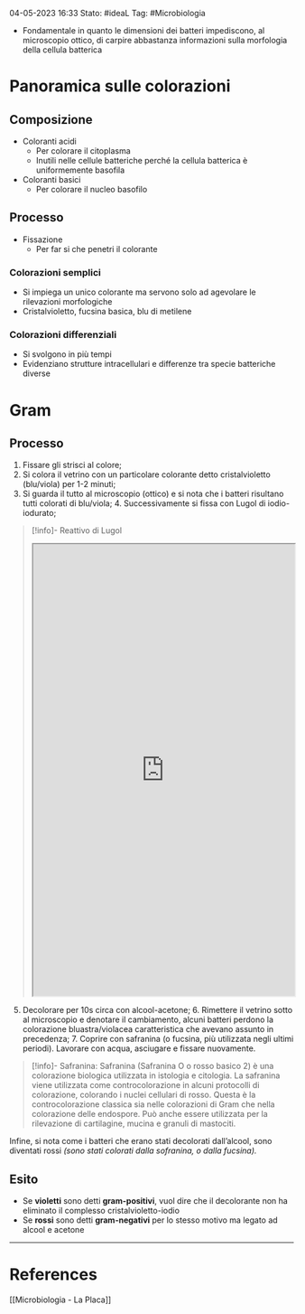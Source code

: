 04-05-2023 16:33
Stato: #ideaL
Tag: #Microbiologia 

- Fondamentale in quanto le dimensioni dei batteri impediscono, al microscopio ottico, di carpire abbastanza informazioni sulla morfologia della cellula batterica
# Panoramica sulle colorazioni
## Composizione
- Coloranti acidi
	- Per colorare il citoplasma
	- Inutili nelle cellule batteriche perché la cellula batterica è uniformemente basofila
- Coloranti basici
	- Per colorare il nucleo basofilo
## Processo
- Fissazione
	- Per far si che penetri il colorante
### Colorazioni semplici
- Si impiega un unico colorante ma servono solo ad  agevolare le rilevazioni morfologiche
- Cristalvioletto, fucsina basica, blu di metilene
### Colorazioni differenziali
- Si svolgono in più tempi
- Evidenziano strutture intracellulari e differenze tra specie batteriche diverse
# Gram

## Processo
1. Fissare gli strisci al colore;
2. Si colora il vetrino con un particolare colorante detto cristalvioletto (blu/viola) per 1-2 minuti;
3. Si guarda il tutto al microscopio (ottico) e si nota che i batteri risultano tutti colorati di blu/viola;
4. Successivamente si fissa con Lugol di iodio-iodurato;
>[!info]- Reattivo di Lugol
><iframe height= 800 width= 100% src="https://it.wikipedia.org/wiki/Reattivo_di_Lugol"></iframe>
5. Decolorare per 10s circa con alcool-acetone;
6. Rimettere il vetrino sotto al microscopio e denotare il cambiamento, alcuni batteri perdono la colorazione bluastra/violacea caratteristica che avevano assunto in precedenza;
7. Coprire con safranina (o fucsina, più utilizzata negli ultimi periodi). Lavorare con acqua, asciugare e fissare nuovamente.
>[!info]- Safranina:
>Safranina (Safranina O o rosso basico 2) è una colorazione biologica utilizzata in istologia e citologia. La safranina viene utilizzata come controcolorazione in alcuni protocolli di colorazione, colorando i nuclei cellulari di rosso. Questa è la controcolorazione classica sia nelle colorazioni di Gram che nella colorazione delle endospore. Può anche essere utilizzata per la rilevazione di cartilagine, mucina e granuli di mastociti.

Infine, si nota come i batteri che erano stati decolorati dall’alcool, sono diventati rossi _(sono stati colorati dalla sofranina, o dalla fucsina)._

## Esito
- Se **violetti** sono detti **gram-positivi**, vuol dire che il decolorante non ha eliminato il complesso cristalvioletto-iodio
- Se **rossi** sono detti **gram-negativi** per lo stesso motivo ma legato ad alcool e acetone




---
# References
[[Microbiologia - La Placa]]
